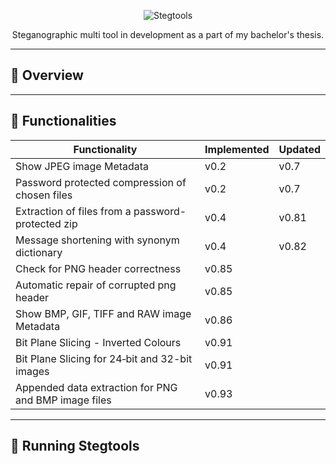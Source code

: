 <p align="center">
<img src="https://github.com/martinkubecka/StegTools/tree/master/src/resources/images/logo.png" alt="Stegtools">
<p align="center">Steganographic multi tool in development as a part of my bachelor's thesis.<br>
</p>

---
## :pushpin: Overview

---
## :mag_right: Functionalities

| Functionality  | Implemented | Updated |
| ------------- | ------------- | ------------- |
| Show JPEG image Metadata  | v0.2  | v0.7  | 
| Password protected compression of chosen files  | v0.2  | v0.7  |
| Extraction of files from a password-protected zip | v0.4 | v0.81 |
| Message shortening with synonym dictionary | v0.4 | v0.82 |
| Check for PNG header correctness | v0.85 | |
| Automatic repair of corrupted png header | v0.85 | |
| Show BMP, GIF, TIFF and RAW image Metadata | v0.86 | |
| Bit Plane Slicing - Inverted Colours | v0.91 | |
| Bit Plane Slicing for 24‑bit and 32-bit images | v0.91 | |
| Appended data extraction for PNG and BMP image files | v0.93 | |

---
## :running: Running Stegtools

